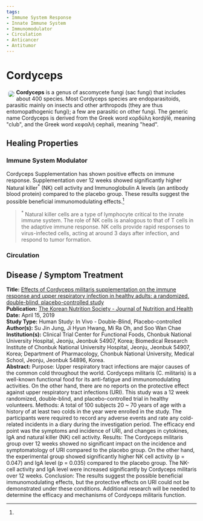 ```yaml
---
tags:
- Immune System Response
- Innate Immune System
- Immunomodulator
- Circulation
- Anticancer
- Antitumor
---
```

# Cordyceps

<img src="https://res.cloudinary.com/alchemist-cookbook/image/upload/w_200,f_auto/healing-items/cordyceps.jpg" style="border-radius: 5px; float:left; margin: 5px;">**Cordyceps** is a genus of ascomycete fungi (sac fungi) that includes about 400 species. Most Cordyceps species are endoparasitoids, parasitic mainly on insects and other arthropods (they are thus entomopathogenic fungi); a few are parasitic on other fungi. The generic name Cordyceps is derived from the Greek word κορδύλη kordýlē, meaning "club", and the Greek word κεφαλή cephali, meaning "head".

## Healing Properties

### Immune System Modulator

Cordyceps Supplementation has shown positive effects on immune response. Supplementation over 12 weeks showed significantly higher Natural killer<sup>*</sup> (NK) cell activity and Immunoglobulin A levels (an antibody blood protein) compared to the placebo group. These results suggest the possible beneficial immunomodulating effects.[^1]

> <sup>*</sup> Natural killer cells are a type of lymphocyte critical to the innate immune system. The role of NK cells is analogous to that of T cells in the adaptive immune response. NK cells provide rapid responses to virus-infected cells, acting at around 3 days after infection, and respond to tumor formation.


### Circulation

## Disease / Symptom Treatment

[^1]: 
**Title:** [Effects of Cordyceps militaris supplementation on the immune response and upper respiratory infection in healthy adults: a randomized, double-blind, placebo-controlled study](https://doi.org/10.4163/jnh.2019.52.3.258)<br>
**Publication:** [The Korean Nutrition Society - Journal of Nutrition and Health](https://e-jnh.org/index.php)<br>
**Date:** April 15, 2019<br>
**Study Type:** Human Study: In Vivo - Double-Blind, Placebo-controlled<br>
**Author(s):** Su Jin Jung, Ji Hyun Hwang, Mi Ra Oh, and Soo Wan Chae<br>
**Institution(s):** Clinical Trial Center for Functional Foods, Chonbuk National University Hospital, Jeonju, Jeonbuk 54907, Korea; Biomedical Research Institute of Chonbuk National University Hospital, Jeonju, Jeonbuk 54907, Korea; Department of Pharmacology, Chonbuk National University, Medical School, Jeonju, Jeonbuk 54896, Korea.<br>
**Abstract:**  Purpose: Upper respiratory tract infections are major causes of the common cold throughout the world. Cordyceps militaris (C. militaris) is a well-known functional food for its anti-fatigue and immunomodulating activities. On the other hand, there are no reports on the protective effect against upper respiratory tract infections (URI). This study was a 12 week randomized, double-blind, and placebo-controlled trial in healthy volunteers.
Methods: A total of 100 subjects 20 ~ 70 years of age with a history of at least two colds in the year were enrolled in the study. The participants were required to record any adverse events and rate any cold-related incidents in a diary during the investigation period. The efficacy end point was the symptoms and incidence of URI, and changes in cytokines, IgA and natural killer (NK) cell activity. Results: The Cordyceps militaris group over 12 weeks showed no significant impact on the incidence and symptomatology of URI compared to the placebo group. On the other hand, the experimental group showed significantly higher NK cell activity (p = 0.047) and IgA level (p = 0.035) compared to the placebo group. The NK-cell activity and IgA level were increased significantly by Cordyceps militaris over 12 weeks. Conclusion: The results suggest the possible beneficial immunomodulating effects, but the protective effects on URI could not be demonstrated under these conditions. Additional research will be needed to determine the efficacy and mechanisms of Cordyceps militaris function.
<!-- <br>
[IPFS Link](https://ipfs.io/ipfs/) -->

<!-- <img src="https://res.cloudinary.com/alchemist-cookbook/image/upload/w_200,f_auto/healing-items/acemannan.jpg" style="border-radius: 5px; border-width: 1px; border-color: #c9c9c9; border-style: solid;   display: block; margin-left: auto; margin-right: auto;"> -->
